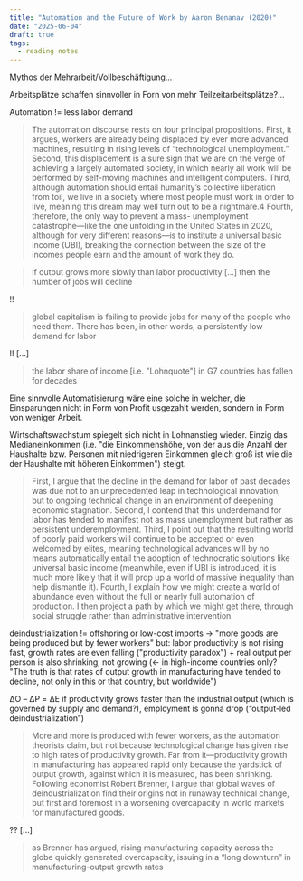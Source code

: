 ```yaml
---
title: "Automation and the Future of Work by Aaron Benanav (2020)"
date: "2025-06-04"
draft: true
tags:
  - reading notes
---
```


Mythos der Mehrarbeit/Vollbeschäftigung...

Arbeitsplätze schaffen sinnvoller in Forn von mehr Teilzeitarbeitsplätze?...

Automation != less labor demand

> The automation discourse rests on four principal propositions. First, it argues, workers are already being displaced by ever more advanced machines, resulting in rising levels of “technological unemployment.” Second, this displacement is a sure sign that we are on the verge of achieving a largely automated society, in which nearly all work will be performed by self-moving machines and intelligent computers. Third, although automation should entail humanity’s collective liberation from toil, we live in a society where most people must work in order to live, meaning this dream may well turn out to be a nightmare.4 Fourth, therefore, the only way to prevent a mass- unemployment catastrophe—like the one unfolding in the United States in 2020, although for very different reasons—is to institute a universal basic income (UBI), breaking the connection between the size of the incomes people earn and the amount of work they do.

> if output grows more slowly than labor productivity [...] then the number of jobs will decline

!!

> global capitalism is failing to provide jobs for many of the people who need them. There has been, in other words, a persistently low demand for labor

!! [...]

> the labor share of income [i.e. "Lohnquote"] in G7 countries has fallen for decades

Eine sinnvolle Automatisierung wäre eine solche in welcher, die Einsparungen nicht in Form von Profit usgezahlt werden, sondern in Form von weniger Arbeit.

Wirtschaftswachstum spiegelt sich nicht in Lohnanstieg wieder. Einzig das Medianeinkommen (i.e. "die Einkommenshöhe, von der aus die Anzahl der Haushalte bzw. Personen mit niedrigeren Einkommen gleich groß ist wie die der Haushalte mit höheren Einkommen") steigt.

> First, I argue that the decline in the demand for labor of past decades was due not to an unprecedented leap in technological innovation, but to ongoing technical change in an environment of deepening economic stagnation. Second, I contend that this underdemand for labor has tended to manifest not as mass unemployment but rather as persistent underemployment. Third, I point out that the resulting world of poorly paid workers will continue to be accepted or even welcomed by elites, meaning technological advances will by no means automatically entail the adoption of technocratic solutions like universal basic income (meanwhile, even if UBI is introduced, it is much more likely that it will prop up a world of massive inequality than help dismantle it). Fourth, I explain how we might create a world of abundance even without the full or nearly full automation of production. I then project a path by which we might get there, through social struggle rather than administrative intervention.

deindustrialization != offshoring or low-cost imports
-> "more goods are being produced but by fewer workers"
but: labor productivity is not rising fast, growth rates are even falling ("productivity paradox") + real output per person is also shrinking, not growing (<- in high-income countries only? "The truth is that rates of output growth in manufacturing have tended to decline, not only in this or that country, but worldwide")

ΔO – ΔP = ΔE
if productivity grows faster than the industrial output (which is governed by supply and demand?), employment is gonna drop (“output-led deindustrialization”)

> More and more is produced with fewer workers, as the automation theorists claim, but not because technological change has given rise to high rates of productivity growth. Far from it—productivity growth in manufacturing has appeared rapid only because the yardstick of output growth, against which it is measured, has been shrinking. Following economist Robert Brenner, I argue that global waves of deindustrialization find their origins not in runaway technical change, but first and foremost in a worsening overcapacity in world markets for manufactured goods.

?? [...]

> as Brenner has argued, rising manufacturing capacity across the globe quickly generated overcapacity, issuing in a “long downturn” in manufacturing-output growth rates